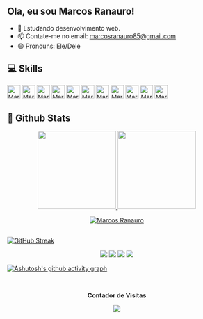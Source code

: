 ## Ola, eu sou Marcos Ranauro!

- 🌱 Estudando desenvolvimento web.
- 📫 Contate-me no email: marcosranauro85@gmail.com
- 😄 Pronouns: Ele/Dele

## 💻 Skills
          
<p>
  <img alt="Marcos-Js" src="https://img.shields.io/badge/javascript-%23323330.svg?style=for-the-badge&logo=javascript&logoColor=%23F7DF1E" style="margin-bottom: 4px;" height="30px">
  <img alt="Marcos-React-Router" src="https://img.shields.io/badge/React_Router-CA4245?style=for-the-badge&logo=react-router&logoColor=white" style="margin-bottom: 4px;" height="30px">
  <img alt="Marcos-React" src="https://img.shields.io/badge/react-%2320232a.svg?style=for-the-badge&logo=react&logoColor=%2361DAFB" style="margin-bottom: 4px;" height="30px">
  <img alt="Marcos-Redux" src="https://img.shields.io/badge/redux-%23593d88.svg?style=for-the-badge&logo=redux&logoColor=white" style="margin-bottom: 4px;" height="30px">
  <img alt="Marcos-HTML" src="https://img.shields.io/badge/html5-%23E34F26.svg?style=for-the-badge&logo=html5&logoColor=white" style="margin-bottom: 4px;" height="30px">
  <img alt="Marcos-CSS" src="https://img.shields.io/badge/css3-%231572B6.svg?style=for-the-badge&logo=css3&logoColor=white" style="margin-bottom: 4px;" height="30px">
  <img alt="Marcos-GitHub" src="https://img.shields.io/badge/git-%23F05033.svg?style=for-the-badge&logo=git&logoColor=white" style="margin-bottom: 4px;" height="30px">
   <img alt="Marcos-VScode" src="https://img.shields.io/badge/Visual_Studio_Code-0078D4?style=for-the-badge&logo=visual%20studio%20code&logoColor=white" style="margin-bottom: 4px;" height="30px">
   <img alt="Marcos-Node.js" src="https://img.shields.io/badge/node.js-6DA55F?style=for-the-badge&logo=node.js&logoColor=white" style="margin-bottom: 4px;" height="30px">
    <img alt="Marcos-Linux" src="https://img.shields.io/badge/Linux-FCC624?style=for-the-badge&logo=linux&logoColor=black" style="margin-bottom: 4px;" height="30px">
    <img alt="Marcos-Slack" src="https://img.shields.io/badge/Slack-4A154B?style=for-the-badge&logo=slack&logoColor=white" style=for-the-badge&logo=linux&logoColor=black" style="margin-bottom: 4px;" height="30px">
  </p>
  
  ## 🌟 Github Stats

<div align="center">
  <a href="https://github.com/MarcosRanauro">
  <img height="180em" src="https://github-readme-stats.vercel.app/api?username=MarcosRanauro&show_icons=true&theme=chartreuse-dark&include_all_commits=true&count_private=true"/>
  <img height="180em" src="https://github-readme-stats.vercel.app/api/top-langs/?username=MarcosRanauro&layout=compact&langs_count=7&theme=chartreuse-dark"/>
</div>

<p align="center">
 <img src="https://github-profile-trophy.vercel.app/?username=MarcosRanauro&theme=discord&row=1" alt="Marcos Ranauro" />
</p>

##

![GitHub Streak](https://github-readme-streak-stats.herokuapp.com/?user=MarcosRanauro&theme=chartreuse-dark&count_private=true&bg_color=0d1116&title_color=ce09ec&text_color=a4aacb&icon_color=007ec6)

<p align="center">
<a href="https://www.linkedin.com/in/marcosranauro" target="_blank"><img src="https://img.shields.io/badge/-LinkedIn-%230077B5?style=for-the-badge&logo=linkedin&logoColor=white" target="_blank"></a> 
  <a href="https://instagram.com/marcosranauro" target="_blank"><img src="https://img.shields.io/badge/-Instagram-%23E4405F?style=for-the-badge&logo=instagram&logoColor=white" target="_blank"></a>
 	<a href="https://www.facebook.com/marcos.ranauro" target="_blank"><img src="https://img.shields.io/badge/Facebook-1877F2?style=for-the-badge&logo=facebook&logoColor=white" target="_blank"></a>
  <a href = "mailto:marcosranauro@hotmail.com"><img src="https://img.shields.io/badge/Microsoft_Outlook-0078D4?style=for-the-badge&logo=microsoft-outlook&logoColor=white" target="_blank"></a>
</p>

[![Ashutosh's github activity graph](https://github-readme-activity-graph.cyclic.app/graph?username=MarcosRanauro&bg_color=7FDEFF&color=000000&line=1098F7&point=000000&area=true&hide_border=true)](https://github.com/ashutosh00710/github-readme-activity-graph)
                                                                                                       
<div align="center">
<br><p align="centre"><b>Contador de Visitas</b></p>  
<p align="center"><img align="center" src="https://profile-counter.glitch.me/{MarcosRanauro}/count.svg" /></p> 
<br></div>
